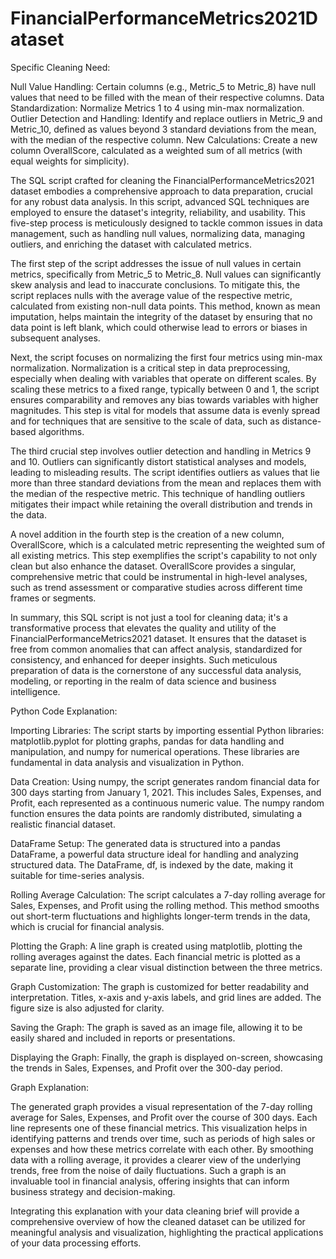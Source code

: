 # FinancialPerformanceMetrics2021Dataset

Specific Cleaning Need:

Null Value Handling: Certain columns (e.g., Metric_5 to Metric_8) have null values that need to be filled with the mean of their respective columns.
Data Standardization: Normalize Metrics 1 to 4 using min-max normalization.
Outlier Detection and Handling: Identify and replace outliers in Metric_9 and Metric_10, defined as values beyond 3 standard deviations from the mean, with the median of the respective column.
New Calculations: Create a new column OverallScore, calculated as a weighted sum of all metrics (with equal weights for simplicity).

The SQL script crafted for cleaning the FinancialPerformanceMetrics2021 dataset embodies a comprehensive approach to data preparation, crucial for any robust data analysis. In this script, advanced SQL techniques are employed to ensure the dataset's integrity, reliability, and usability. This five-step process is meticulously designed to tackle common issues in data management, such as handling null values, normalizing data, managing outliers, and enriching the dataset with calculated metrics.

The first step of the script addresses the issue of null values in certain metrics, specifically from Metric_5 to Metric_8. Null values can significantly skew analysis and lead to inaccurate conclusions. To mitigate this, the script replaces nulls with the average value of the respective metric, calculated from existing non-null data points. This method, known as mean imputation, helps maintain the integrity of the dataset by ensuring that no data point is left blank, which could otherwise lead to errors or biases in subsequent analyses.

Next, the script focuses on normalizing the first four metrics using min-max normalization. Normalization is a critical step in data preprocessing, especially when dealing with variables that operate on different scales. By scaling these metrics to a fixed range, typically between 0 and 1, the script ensures comparability and removes any bias towards variables with higher magnitudes. This step is vital for models that assume data is evenly spread and for techniques that are sensitive to the scale of data, such as distance-based algorithms.

The third crucial step involves outlier detection and handling in Metrics 9 and 10. Outliers can significantly distort statistical analyses and models, leading to misleading results. The script identifies outliers as values that lie more than three standard deviations from the mean and replaces them with the median of the respective metric. This technique of handling outliers mitigates their impact while retaining the overall distribution and trends in the data.

A novel addition in the fourth step is the creation of a new column, OverallScore, which is a calculated metric representing the weighted sum of all existing metrics. This step exemplifies the script's capability to not only clean but also enhance the dataset. OverallScore provides a singular, comprehensive metric that could be instrumental in high-level analyses, such as trend assessment or comparative studies across different time frames or segments.

In summary, this SQL script is not just a tool for cleaning data; it's a transformative process that elevates the quality and utility of the FinancialPerformanceMetrics2021 dataset. It ensures that the dataset is free from common anomalies that can affect analysis, standardized for consistency, and enhanced for deeper insights. Such meticulous preparation of data is the cornerstone of any successful data analysis, modeling, or reporting in the realm of data science and business intelligence.

Python Code Explanation:

Importing Libraries: The script starts by importing essential Python libraries: matplotlib.pyplot for plotting graphs, pandas for data handling and manipulation, and numpy for numerical operations. These libraries are fundamental in data analysis and visualization in Python.

Data Creation: Using numpy, the script generates random financial data for 300 days starting from January 1, 2021. This includes Sales, Expenses, and Profit, each represented as a continuous numeric value. The numpy random function ensures the data points are randomly distributed, simulating a realistic financial dataset.

DataFrame Setup: The generated data is structured into a pandas DataFrame, a powerful data structure ideal for handling and analyzing structured data. The DataFrame, df, is indexed by the date, making it suitable for time-series analysis.

Rolling Average Calculation: The script calculates a 7-day rolling average for Sales, Expenses, and Profit using the rolling method. This method smooths out short-term fluctuations and highlights longer-term trends in the data, which is crucial for financial analysis.

Plotting the Graph: A line graph is created using matplotlib, plotting the rolling averages against the dates. Each financial metric is plotted as a separate line, providing a clear visual distinction between the three metrics.

Graph Customization: The graph is customized for better readability and interpretation. Titles, x-axis and y-axis labels, and grid lines are added. The figure size is also adjusted for clarity.

Saving the Graph: The graph is saved as an image file, allowing it to be easily shared and included in reports or presentations.

Displaying the Graph: Finally, the graph is displayed on-screen, showcasing the trends in Sales, Expenses, and Profit over the 300-day period.

Graph Explanation:

The generated graph provides a visual representation of the 7-day rolling average for Sales, Expenses, and Profit over the course of 300 days. Each line represents one of these financial metrics. This visualization helps in identifying patterns and trends over time, such as periods of high sales or expenses and how these metrics correlate with each other. By smoothing data with a rolling average, it provides a clearer view of the underlying trends, free from the noise of daily fluctuations. Such a graph is an invaluable tool in financial analysis, offering insights that can inform business strategy and decision-making.

Integrating this explanation with your data cleaning brief will provide a comprehensive overview of how the cleaned dataset can be utilized for meaningful analysis and visualization, highlighting the practical applications of your data processing efforts.
